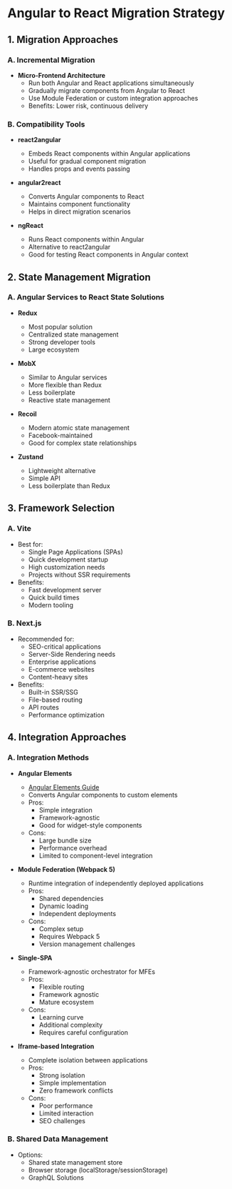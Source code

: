 # Angular to React Migration Strategy

## 1. Migration Approaches

### A. Incremental Migration
- **Micro-Frontend Architecture**
  - Run both Angular and React applications simultaneously
  - Gradually migrate components from Angular to React
  - Use Module Federation or custom integration approaches
  - Benefits: Lower risk, continuous delivery

### B. Compatibility Tools
- **react2angular**
  - Embeds React components within Angular applications
  - Useful for gradual component migration
  - Handles props and events passing

- **angular2react**
  - Converts Angular components to React
  - Maintains component functionality
  - Helps in direct migration scenarios

- **ngReact**
  - Runs React components within Angular
  - Alternative to react2angular
  - Good for testing React components in Angular context

## 2. State Management Migration

### A. Angular Services to React State Solutions
- **Redux**
  - Most popular solution
  - Centralized state management
  - Strong developer tools
  - Large ecosystem
  
- **MobX**
  - Similar to Angular services
  - More flexible than Redux
  - Less boilerplate
  - Reactive state management

- **Recoil**
  - Modern atomic state management
  - Facebook-maintained
  - Good for complex state relationships
  
- **Zustand**
  - Lightweight alternative
  - Simple API
  - Less boilerplate than Redux

## 3. Framework Selection

### A. Vite
- Best for:
  - Single Page Applications (SPAs)
  - Quick development startup
  - High customization needs
  - Projects without SSR requirements
- Benefits:
  - Fast development server
  - Quick build times
  - Modern tooling

### B. Next.js
- Recommended for:
  - SEO-critical applications
  - Server-Side Rendering needs
  - Enterprise applications
  - E-commerce websites
  - Content-heavy sites
- Benefits:
  - Built-in SSR/SSG
  - File-based routing
  - API routes
  - Performance optimization

## 4. Integration Approaches

### A. Integration Methods
- **Angular Elements**
    - [Angular Elements Guide](https://angular.dev/guide/elements)
    - Converts Angular components to custom elements
    - Pros:
      - Simple integration
      - Framework-agnostic
      - Good for widget-style components
    - Cons:
      - Large bundle size
      - Performance overhead
      - Limited to component-level integration

- **Module Federation (Webpack 5)**
    - Runtime integration of independently deployed applications
    - Pros:
      - Shared dependencies
      - Dynamic loading
      - Independent deployments
    - Cons:
      - Complex setup
      - Requires Webpack 5
      - Version management challenges

- **Single-SPA**
    - Framework-agnostic orchestrator for MFEs
    - Pros:
      - Flexible routing
      - Framework agnostic
      - Mature ecosystem
    - Cons:
      - Learning curve
      - Additional complexity
      - Requires careful configuration

- **Iframe-based Integration**
    - Complete isolation between applications
    - Pros:
      - Strong isolation
      - Simple implementation
      - Zero framework conflicts
    - Cons:
      - Poor performance
      - Limited interaction
      - SEO challenges

### B. Shared Data Management
- Options:
  - Shared state management store
  - Browser storage (localStorage/sessionStorage)
  - GraphQL Solutions
